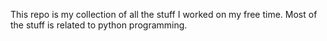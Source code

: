 This repo is my collection of all the stuff I worked on my free time.
Most of the stuff is related to python programming.
